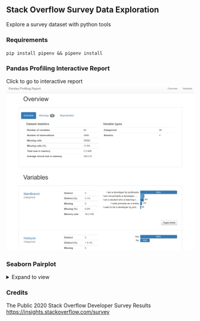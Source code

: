 ## Stack Overflow Survey Data Exploration
Explore a survey dataset with python tools


### Requirements
`pip install pipenv && pipenv install`


### Pandas Profiling Interactive Report
Click to go to interactive report  
[![Pandas Profile Report](images/pandas-profile-report.jpg)](https://sv-v5.github.io/survey-stackoverflow/)


### Seaborn Pairplot
<details>
<summary>Expand to view</summary>
    
![Seaborn pairplot](images/pairplot.jpg)
</details>


### Credits
The Public 2020 Stack Overflow Developer Survey Results https://insights.stackoverflow.com/survey
